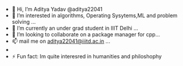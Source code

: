 - 👋 Hi, I’m Aditya Yadav @aditya22041
- 👀 I’m interested in algorithms, Operating Sysytems,ML and problem solving  ...
- 🌱 I’m currently an under grad student in IIIT Delhi ...
- 💞️ I’m looking to collaborate on a package manager for cpp...
- 📫 mail me on aditya22041@iiitd.ac.in ...
- 
- ⚡ Fun fact: Im quite interesred in humanities and philoshophy

<!---
aditya22041/aditya22041 is a ✨ special ✨ repository because its `README.md` (this file) appears on your GitHub profile.
You can click the Preview link to take a look at your changes.
--->
